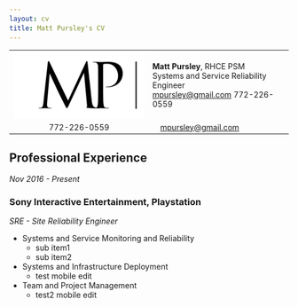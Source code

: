 ```yaml
---
layout: cv
title: Matt Pursley's CV
---
```


<center><table width="600">
  <tr>
    <td align="right">
      <img src="assets/matt pursley resume logo v2 cropped.png" width="300">
    </td>
    <td align="left">
      <b>Matt Pursley</b>, RHCE PSM<br>
      Systems and Service Reliability Engineer<br>
      <div id="webaddress">
        <i class="fi-mail"></i> 
        <a href="mailto:mpursley@gmail.com">mpursley@gmail.com</a>
        <i class="fi-telephone"></i>772-226-0559<br>
      </div> 
    </td>
  </tr>
  <tr>
    <td align="right"> 
      <div id="webaddress"><i class="fi-telephone"></i>772-226-0559
        &nbsp;&nbsp;&nbsp;&nbsp;&nbsp;&nbsp;&nbsp;&nbsp;&nbsp;&nbsp;&nbsp;&nbsp;&nbsp;&nbsp;&nbsp;&nbsp;</div> 
    </td>
    <td align="left"> 
      <div id="webaddress"><i class="fi-mail" style="margin-left:1em"></i> 
      <a href="mailto:mpursley@gmail.com">mpursley@gmail.com</a> 
      </div> 
    </td>
  </tr>
</table>
</center>

## Professional Experience

_Nov 2016 - Present_
### __Sony Interactive Entertainment, Playstation__
_SRE - Site Reliability Engineer_

* Systems and Service Monitoring and Reliability
  * sub item1
  * sub item2
* Systems and Infrastructure Deployment
  * test mobile edit
* Team and Project Management
  * test2 mobile edit
